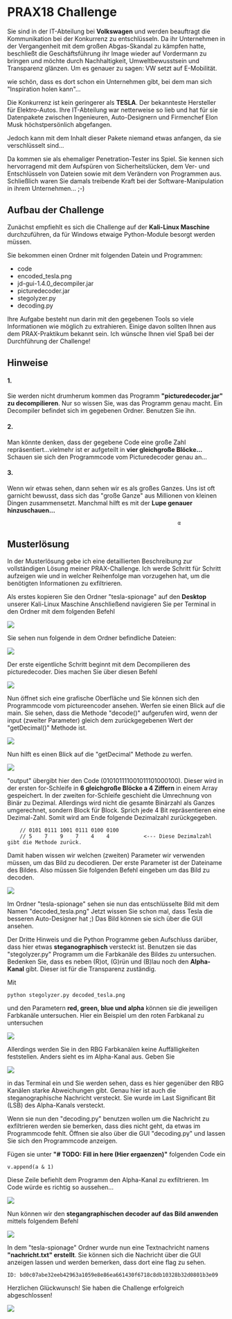 # PRAX18 Challenge


Sie sind in der IT-Abteilung bei **Volkswagen** und werden beauftragt die Kommunikation bei der Konkurrenz zu entschlüsseln.
Da ihr Unternehmen in der Vergangenheit mit dem großen Abgas-Skandal zu kämpfen hatte, beschließt die Geschäftsführung 
ihr Image wieder auf Vordermann zu bringen und möchte durch Nachhaltigkeit, Umweltbewusstsein und Transparenz glänzen.
Um es genauer zu sagen: VW setzt auf E-Mobilität.

wie schön, dass es dort schon ein Unternehmen gibt, bei dem man sich "Inspiration holen kann"...

Die Konkurrenz ist kein geringerer als **TESLA**. Der bekannteste Hersteller für Elektro-Autos.
Ihre IT-Abteilung war netterweise so lieb und hat für sie Datenpakete zwischen Ingenieuren, Auto-Designern und
Firmenchef Elon Musk höchstpersönlich abgefangen.

Jedoch kann mit dem Inhalt dieser Pakete niemand etwas anfangen, da sie verschlüsselt sind...

Da kommen sie als ehemaliger Penetration-Tester ins Spiel. Sie kennen sich hervorragend mit dem
Aufspüren von Sicherheitslücken, dem Ver- und Entschlüsseln von Dateien sowie mit dem Verändern von Programmen aus.
Schließlich waren Sie damals treibende Kraft bei der Software-Manipulation in ihrem Unternehmen... ;-)



## Aufbau der Challenge

Zunächst empfiehlt es sich die Challenge auf der **Kali-Linux Maschine** durchzuführen, da für Windows etwaige Python-Module besorgt werden müssen.

Sie bekommen einen Ordner mit folgenden Datein und Programmen:
- code 
- encoded_tesla.png
- jd-gui-1.4.0_decompiler.jar
- picturedecoder.jar
- stegolyzer.py
- decoding.py

Ihre Aufgabe besteht nun darin mit den gegebenen Tools so viele Informationen wie möglich zu extrahieren. Einige davon sollten Ihnen aus dem PRAX-Praktikum bekannt sein.
Ich wünsche Ihnen viel Spaß bei der Durchführung der Challenge!

## Hinweise
 
#### 1.
Sie werden nicht drumherum kommen das Programm **"picturedecoder.jar" zu decompilieren**. Nur so wissen Sie, was das Programm genau macht.
Ein Decompiler befindet sich im gegebenen Ordner. Benutzen Sie ihn.

#### 2.
Man könnte denken, dass der gegebene Code eine große Zahl repräsentiert...vielmehr ist er aufgeteilt in **vier gleichgroße Blöcke...**
Schauen sie sich den Programmcode vom Picturedecoder genau an...

#### 3.
Wenn wir etwas sehen, dann sehen wir es als großes Ganzes. Uns ist oft garnicht bewusst, dass sich das "große Ganze" aus Millionen von kleinen Dingen zusammensetzt. Manchmal hilft es mit der **Lupe genauer hinzuschauen...**


                                                           α

## Musterlösung
In der Musterlösung gebe ich eine detaillierten Beschreibung zur vollständigen Lösung meiner PRAX-Challenge.
Ich werde Schritt für Schritt aufzeigen wie und in welcher Reihenfolge man vorzugehen hat, um die benötigten Informationen zu exfiltrieren.

Als erstes kopieren Sie den Ordner "tesla-spionage" auf den **Desktop** unserer Kali-Linux Maschine
Anschließend navigieren Sie per Terminal in den Ordner mit dem folgenden Befehl

![](screenshots/terminal1.png)

Sie sehen nun folgende in dem Ordner befindliche Dateien:

![](screenshots/ordner.png)

Der erste eigentliche Schritt beginnt mit dem Decompilieren des picturedecoder. Dies machen Sie über diesen Befehl

![](screenshots/terminal2.1.png)

Nun öffnet sich eine grafische Oberfläche und Sie können sich den Programmcode vom pictureencoder ansehen. Werfen sie einen Blick auf die main. Sie sehen, dass die Methode "decode()" aufgerufen wird, wenn der input (zweiter Parameter) gleich dem zurückgegebenen Wert der "getDecimal()" Methode ist.

![](screenshots/code1.1.png)

Nun hilft es einen Blick auf die "getDecimal" Methode zu werfen.

![](screenshots/code2.png)

"output" übergibt hier den Code (010101111001011101000100). Dieser wird in der ersten for-Schleife in **6 gleichgroße Blöcke a 4 Ziffern** in einem Array gespeichert. In der zweiten for-Schleife geschieht die Umrechnung von Binär zu Dezimal. Allerdings wird nicht die gesamte Binärzahl als Ganzes umgerechnet, sondern Block für Block. Sprich jede 4 Bit repräsentieren eine Dezimal-Zahl.
Somit wird am Ende folgende Dezimalzahl zurückgegeben.

        // 0101 0111 1001 0111 0100 0100
        // 5    7    9    7    4    4           <--- Diese Dezimalzahl gibt die Methode zurück.
        
Damit haben wissen wir welchen (zweiten) Parameter wir verwenden müssen, um das Bild zu decodieren.
Der erste Parameter ist der Dateiname des Bildes. Also müssen Sie folgenden Befehl eingeben um das Bild zu decoden.

![](screenshots/terminal3.1.png)

Im Ordner "tesla-spionage" sehen sie nun das entschlüsselte Bild mit dem Namen "decoded_tesla.png"
Jetzt wissen Sie schon mal, dass Tesla die besseren Auto-Designer hat ;)
Das Bild können sie sich über die GUI ansehen.

Der Dritte Hinweis und die Python Programme geben Aufschluss darüber, dass hier etwas **steganographisch** versteckt ist.
Benutzen sie das "stegolyzer.py" Programm um die Farbkanäle des Bildes zu untersuchen. Bedenken Sie, dass es neben (R)ot, (G)rün und (B)lau noch den **Alpha-Kanal** gibt. Dieser ist für die Transparenz zuständig.

Mit
````
python stegolyzer.py decoded_tesla.png
````
und den Parametern **red, green, blue und alpha** können sie die jeweiligen Farbkanäle untersuchen.
Hier ein Beispiel um den roten Farbkanal zu untersuchen

![](screenshots/terminal4.png)

Allerdings werden Sie in den RBG Farbkanälen keine Auffälligkeiten feststellen. Anders sieht es im Alpha-Kanal aus.
Geben Sie

![](screenshots/terminal4.1.png)

in das Terminal ein und Sie werden sehen, dass es hier gegenüber den RBG Kanälen starke Abweichungen gibt. Genau hier ist auch die steganographische Nachricht versteckt. Sie wurde im Last Significant Bit (LSB) des Alpha-Kanals versteckt.

Wenn sie nun den "decoding.py" benutzen wollen um die Nachricht zu exfiltrieren werden sie bemerken, dass dies nicht geht, da etwas im Programmcode fehlt. Öffnen sie also über die GUI "decoding.py" und lassen Sie sich den Programmcode anzeigen.

Fügen sie unter **"# TODO: Fill in here (Hier ergaenzen)"** folgenden Code ein
````
v.append(a & 1)
````
Diese Zeile befiehlt dem Programm den Alpha-Kanal zu exfiltrieren.
Im Code würde es richtig so aussehen...

![](screenshots/decodingpy.png)

Nun können wir den **stegangraphischen decoder auf das Bild anwenden** mittels folgendem Befehl

![](screenshots/terminal5.1.png)

In dem "tesla-spionage" Ordner wurde nun eine Textnachricht namens **"nachricht.txt" erstellt**. Sie können sich die Nachricht über die GUI anzeigen lassen und werden bemerken, dass dort eine flag zu sehen.

````
ID: bd0c07abe32eeb42963a1059e8e86ea661430f6718c8db10328b32d0801b3e09
````

Herzlichen Glückwunsch! Sie haben die Challenge erfolgreich abgeschlossen!

![](screenshots/winterkorn_daumenhoch2.png)
